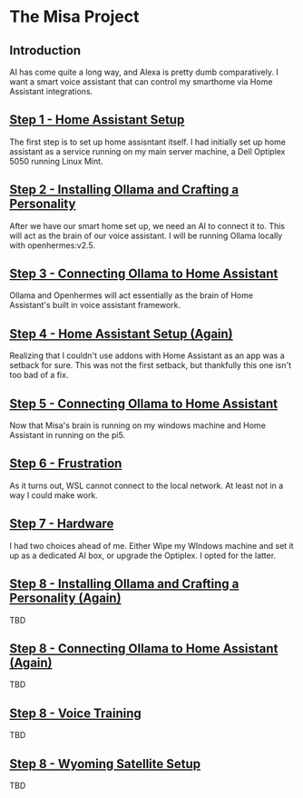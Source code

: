 # The Misa Project

## Introduction
AI has come quite a long way, and Alexa is pretty dumb comparatively. I want a smart voice assistant that can control my smarthome via Home Assistant integrations.

## [Step 1 - Home Assistant Setup](https://github.com/Nicolemp4/Home-Assistant-Setup)
The first step is to set up home assisntant itself. I had initially set up home assistant as a service running on my main server machine, a Dell Optiplex 5050 running Linux Mint.

## [Step 2 - Installing Ollama and Crafting a Personality](https://github.com/Nicolemp4/Ollama-Setup-and-Crafting-a-Personality)
After we have our smart home set up, we need an AI to connect it to. This will act as the brain of our voice assistant. I will be running Ollama locally with openhermes:v2.5.

## [Step 3 - Connecting Ollama to Home Assistant]()
Ollama and Openhermes will act essentially as the brain of Home Assistant's built in voice assistant framework. 

## [Step 4 - Home Assistant Setup (Again)]()
Realizing that I couldn't use addons with Home Assistant as an app was a setback for sure. This was not the first setback, but thankfully this one isn't too bad of a fix.

## [Step 5 - Connecting Ollama to Home Assistant]()
Now that Misa's brain is running on my windows machine and Home Assistant in running on the pi5.

## [Step 6 - Frustration]()
As it turns out, WSL cannot connect to the local network. At least not in a way I could make work.

## [Step 7 - Hardware]()
I had two choices ahead of me. Either Wipe my WIndows machine and set it up as a dedicated AI box, or upgrade the Optiplex. I opted for the latter.

## [Step 8 - Installing Ollama and Crafting a Personality (Again)]()
TBD

## [Step 8 - Connecting Ollama to Home Assistant (Again)]()
TBD

## [Step 8 - Voice Training]()
TBD

## [Step 8 - Wyoming Satellite Setup]()
TBD
